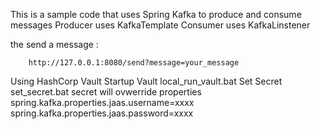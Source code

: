This is a sample code that uses Spring Kafka to produce and consume messages
    Producer uses KafkaTemplate 
    Consumer uses KafkaLinstener

the send a message  :   

        http://127.0.0.1:8080/send?message=your_message


Using HashCorp Vault
        Startup Vault
            local_run_vault.bat
        Set Secret
            set_secret.bat
secret will ovwerride properties
    spring.kafka.properties.jaas.username=xxxx
    spring.kafka.properties.jaas.password=xxxx